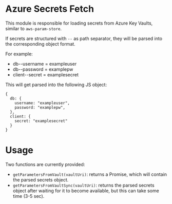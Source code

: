 # Azure Secrets Fetch

This module is responsible for loading secrets from Azure Key Vaults, similar to `aws-param-store`.

If secrets are structured with `--` as path separator, they will be parsed into the corresponding object format.

For example:

* db--username = exampleuser
* db--password = examplepw
* client--secret = examplesecret

This will get parsed into the following JS object:

```
{
  db: {
    username: "exampleuser",
    password: "examplepw",
  },
  client: {
    secret: "examplesecret"
  }
}
```

# Usage

Two functions are currently provided:

* `getParametersFromVault(vaultUri)`: returns a Promise, which will contain the parsed secrets object.
* `getParametersFromVaultSync(vaultUri)`: returns the parsed secrets object after waiting for it to become available, but this can take some time (3-5 sec).
